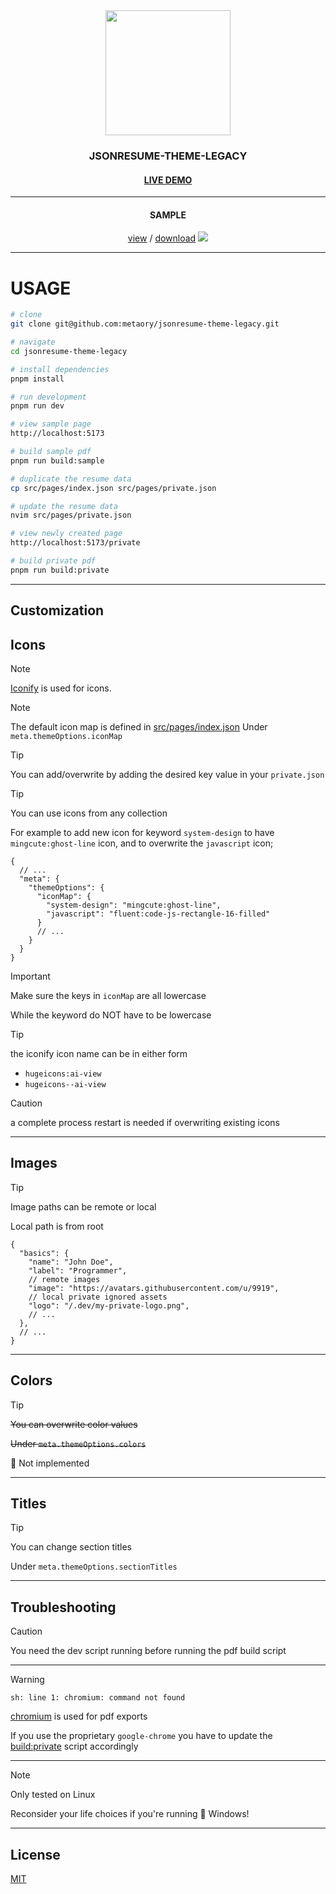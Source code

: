 <div align="center">
  <img height="200" src="https://raw.githubusercontent.com/metaory/jsonresume-theme-legacy/master/src/assets/logo.svg">
  <h3>JSONRESUME-THEME-LEGACY</h3>
  <h4><a href="https://metaory.github.io/jsonresume-theme-legacy">LIVE DEMO</a></h4>
</div>

---

<div align="center">
  <h4>SAMPLE</h4>
  <a href="sample.pdf">view</a> / <a href="sample.pdf">download<a>
  <img src="https://raw.githubusercontent.com/metaory/jsonresume-theme-legacy/master/screenshot.png">
</div>

---

USAGE
=====

```sh
# clone
git clone git@github.com:metaory/jsonresume-theme-legacy.git

# navigate
cd jsonresume-theme-legacy

# install dependencies
pnpm install

# run development
pnpm run dev

# view sample page
http://localhost:5173

# build sample pdf
pnpm run build:sample

# duplicate the resume data
cp src/pages/index.json src/pages/private.json

# update the resume data
nvim src/pages/private.json

# view newly created page
http://localhost:5173/private

# build private pdf
pnpm run build:private
```

---

Customization
-------------

Icons
-----

> [!Note]
> [Iconify](https://icon-sets.iconify.design) is used for icons.

> [!Note]
> The default icon map is defined in [src/pages/index.json](https://github.com/metaory/jsonresume-theme-legacy/blob/master/src/pages/index.json)
> Under `meta.themeOptions.iconMap`

> [!Tip]
> You can add/overwrite by adding the desired key value in your `private.json`

> [!Tip]
> You can use icons from any collection

For example to add new icon
for keyword `system-design` to have `mingcute:ghost-line` icon,
and to overwrite the `javascript` icon;

```jsonc
{
  // ...
  "meta": {
    "themeOptions": {
      "iconMap": {
        "system-design": "mingcute:ghost-line",
        "javascript": "fluent:code-js-rectangle-16-filled"
      }
      // ...
    }
  }
}
```

> [!Important]
> Make sure the keys in `iconMap` are all lowercase
>
> While the keyword do NOT have to be lowercase

> [!Tip]
> the iconify icon name can be in either form
>
> - `hugeicons:ai-view`
> - `hugeicons--ai-view`

> [!Caution]
> a complete process restart is needed if overwriting existing icons

---

Images
------

> [!Tip]
> Image paths can be remote or local
>
> Local path is from root

```jsonc
{
  "basics": {
    "name": "John Doe",
    "label": "Programmer",
    // remote images
    "image": "https://avatars.githubusercontent.com/u/9919",
    // local private ignored assets
    "logo": "/.dev/my-private-logo.png",
    // ...
  },
  // ...
}
```

---

Colors
------

> [!Tip]
> ~~You can overwrite color values~~
>
> ~~Under `meta.themeOptions.colors`~~
>
> 🚧 Not implemented

---

Titles
------

> [!Tip]
> You can change section titles
>
> Under `meta.themeOptions.sectionTitles`

---

Troubleshooting
---------------

> [!Caution]
> You need the dev script running before running the pdf build script

---

> [!Warning]
> `sh: line 1: chromium: command not found`
>
> [chromium](https://chromium.org) is used for pdf exports
>
> If you use the proprietary `google-chrome`
> you have to update the [build:private](https://github.com/metaory/jsonresume-theme-legacy/blob/master/package.json) script accordingly

---

> [!Note]
> Only tested on Linux
>
> Reconsider your life choices if you're running  💩 Windows!

---

License
-------
[MIT](LICENSE)
